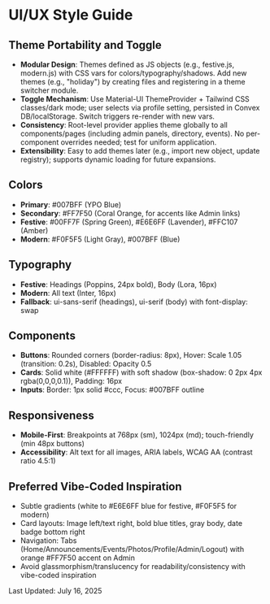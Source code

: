 # UI/UX Style Guide

## Theme Portability and Toggle
- **Modular Design**: Themes defined as JS objects (e.g., festive.js, modern.js) with CSS vars for colors/typography/shadows. Add new themes (e.g., "holiday") by creating files and registering in a theme switcher module.
- **Toggle Mechanism**: Use Material-UI ThemeProvider + Tailwind CSS classes/dark mode; user selects via profile setting, persisted in Convex DB/localStorage. Switch triggers re-render with new vars.
- **Consistency**: Root-level provider applies theme globally to all components/pages (including admin panels, directory, events). No per-component overrides needed; test for uniform application.
- **Extensibility**: Easy to add themes later (e.g., import new object, update registry); supports dynamic loading for future expansions.

## Colors
- **Primary**: #007BFF (YPO Blue)
- **Secondary**: #FF7F50 (Coral Orange, for accents like Admin links)
- **Festive**: #00FF7F (Spring Green), #E6E6FF (Lavender), #FFC107 (Amber)
- **Modern**: #F0F5F5 (Light Gray), #007BFF (Blue)

## Typography
- **Festive**: Headings (Poppins, 24px bold), Body (Lora, 16px)
- **Modern**: All text (Inter, 16px)
- **Fallback**: ui-sans-serif (headings), ui-serif (body) with font-display: swap

## Components
- **Buttons**: Rounded corners (border-radius: 8px), Hover: Scale 1.05 (transition: 0.2s), Disabled: Opacity 0.5
- **Cards**: Solid white (#FFFFFF) with soft shadow (box-shadow: 0 2px 4px rgba(0,0,0,0.1)), Padding: 16px
- **Inputs**: Border: 1px solid #ccc, Focus: #007BFF outline

## Responsiveness
- **Mobile-First**: Breakpoints at 768px (sm), 1024px (md); touch-friendly (min 48px buttons)
- **Accessibility**: Alt text for all images, ARIA labels, WCAG AA (contrast ratio 4.5:1)

## Preferred Vibe-Coded Inspiration
- Subtle gradients (white to #E6E6FF blue for festive, #F0F5F5 for modern)
- Card layouts: Image left/text right, bold blue titles, gray body, date badge bottom right
- Navigation: Tabs (Home/Announcements/Events/Photos/Profile/Admin/Logout) with orange #FF7F50 accent on Admin
- Avoid glassmorphism/translucency for readability/consistency with vibe-coded inspiration

Last Updated: July 16, 2025